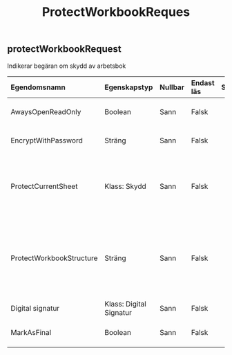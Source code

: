 ﻿---
title: ProtectWorkbookReques
second_title: Aspose.Cells Cloud Documen
type: docs
url: /sv/specification/model/protectworkbookrequest/
description: "Aspose.Cells Molnmodellspecifikation: ProtectWorkbookRequest. Hantera enkelt Excel och andra kalkylarksdokument med funktioner som att öppna, generera, redigera, dela, slå samman, jämföra och konvertera"
weight: 50
---
## **protectWorkbookRequest**

 Indikerar begäran om skydd av arbetsbok

| Egendomsnamn| Egenskapstyp| Nullbar| Endast läs| Standardvärde| Beskrivning|
|:- |:- |:- |:- |:- |:- |
| AwaysOpenReadOnly| Boolean| Sann| Falsk|| Indikerar endast skrivskyddad öppen.|
| EncryptWithPassword| Sträng| Sann| Falsk|| Indikerar kryptera med lösenord.|
| ProtectCurrentSheet| Klass: Skydd| Sann| Falsk|| Representerar de olika typerna av skyddsalternativ som är tillgängliga för ett kalkylblad.|
|ProtectWorkbookStructure| Sträng| Sann| Falsk|| Indikerar skydda arbetsbokens struktur. Alla, innehåll, objekt, scenarier, struktur, Windows och inga.|
| Digital signatur| Klass: Digital Signatur| Sann| Falsk|| Indikerar signatur i filen.|
| MarkAsFinal| Boolean| Sann| Falsk|| Anger markering som final.|

